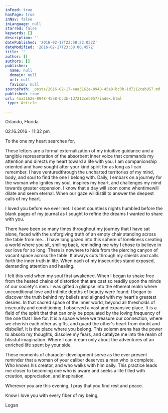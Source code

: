 ```yaml
---
inFeed: true
hasPage: true
inNav: false
inLanguage: null
starred: false
keywords: []
description: ''
datePublished: '2016-02-17T23:58:22.052Z'
dateModified: '2016-02-17T23:58:06.457Z'
title: ''
author: []
authors: []
publisher:
  name: null
  domain: null
  url: null
  favicon: null
sourcePath: _posts/2016-02-17-4aa3162e-8948-45a8-bc3b-1d7212ceb957.md
published: true
url: 4aa3162e-8948-45a8-bc3b-1d7212ceb957/index.html
_type: Article

---
```

Orlando, Florida.

02.16.2016 - 11:32 pm 

To the one my heart searches for, 

These letters are a formal externalization of my intuitive guidance and a tangible representation of the absorbent inner voice that commands my attention and directs my heart toward a life with you. I am companionship oriented and have sought after your kind spirit for as long as I can remember. I have venturedthrough the uncharted territories of my mind, body, and soul to find the one I belong with. Daily, I embark on a journey for the woman who ignites my soul, inspires my heart, and challenges my mind towards greater expansion. I know that a day will soon come whentimewill dilate and seem eternal. When our gaze willdistill to answer the deepest calls of my heart.

I loved you before we ever met. I spent countless nights humbled before the blank pages of my journal as I sought to refine the dreams I wanted to share with you. 

There have been so many times throughout my journey that I have sat alone, faced with the unforgiving truth of an empty chair standing across the table from me... I have long gazed into this sphere of loneliness creating a world where you sit, smiling back, reminding me why I chose to believe in our love for so long. There is nowhere to hide from the piercing canyon of vacant space across the table. It always cuts through my shields and calls forth the inner truth in life. When each of my insecurities stand exposed, demanding attention and healing. 

I felt this void when my soul first awakened. When I began to shake free from the heated chains of distortion that are cast so readily upon the minds of our society's men. I was gifted a glimpse into the ethereal realm where unconditional love and infinite depths of beauty were found. I began to discover the truth behind my beliefs and aligned with my heart's greatest desires. In that sacred space of the inner world, beyond all thresholds of insecurity and conditioning, I observed a vast and expansive place. It is a field of the spirit that that can only be populated by the loving frequency of the one that I live for. It is a space where we treasure our connection, where we cherish each other as gifts, and guard the other's heart from doubt and disbelief. It is the place where you belong. This solemn arena has the power to absorb my thoughts, dissolve my fears, and catalyze me into the realm of blissful imagination. Where I can dream only about the adventures of an enriched life spent by your side. 

These moments of character development serve as the ever present reminder that a woman of your caliber deserves a man who is complete. Who knows his creator, and who walks with him daily. This practice leads me closer to becoming one who is aware and seeks a life filled with creation, appreciation, and inspiration.

Wherever you are this evening, I pray that you find rest and peace.  

Know I love you with every fiber of my being, 

Logan